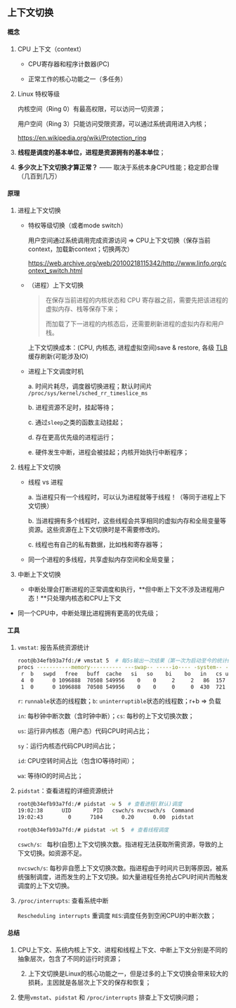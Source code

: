 ## 上下文切换



#### 概念

1. CPU 上下文（context）

   * CPU寄存器和程序计数器(PC)

   * 正常工作的核心功能之一（多任务）



2. Linux 特权等级

   内核空间（Ring 0）有最高权限，可以访问一切资源；

   用户空间（Ring 3）只能访问受限资源，可以通过系统调用进入内核；

   https://en.wikipedia.org/wiki/Protection_ring

3. **线程是调度的基本单位，进程是资源拥有的基本单位**；

4. **多少次上下文切换才算正常？** —— 取决于系统本身CPU性能；稳定即合理（几百到几万）

#### 原理

1. 进程上下文切换

   * 特权等级切换（或者mode switch）

     用户空间通过系统调用完成资源访问 => CPU上下文切换（保存当前context，加载新context；切换两次）

     https://web.archive.org/web/20100218115342/http://www.linfo.org/context_switch.html

   * （进程）上下文切换

     > 在保存当前进程的内核状态和 CPU 寄存器之前，需要先把该进程的虚拟内存、栈等保存下来；
     >
     > 而加载了下一进程的内核态后，还需要刷新进程的虚拟内存和用户栈。

     上下文切换成本：(CPU, 内核态, 进程虚拟空间)save & restore, 各级 [TLB](https://en.wikipedia.org/wiki/Translation_lookaside_buffer) 缓存刷新(可能涉及IO)

   * 进程上下文调度时机

     a. 时间片耗尽，调度器切换进程；默认时间片 `/proc/sys/kernel/sched_rr_timeslice_ms`

     b. 进程资源不足时，挂起等待；

     c. 通过`sleep`之类的函数主动挂起；

     d. 存在更高优先级的进程运行；

     e. 硬件发生中断，进程会被挂起；内核开始执行中断程序；

     

2. 线程上下文切换

   * 线程 vs 进程

     a. 当进程只有一个线程时，可以认为进程就等于线程！（等同于进程上下文切换）

     b. 当进程拥有多个线程时，这些线程会共享相同的虚拟内存和全局变量等资源。这些资源在上下文切换时是不需要修改的。

     c. 线程也有自己的私有数据，比如栈和寄存器等；

   * 同一个进程的多线程，共享虚拟内存空间和全局变量；

   

3. 中断上下文切换

   * 中断处理会打断进程的正常调度和执行，**但中断上下文不涉及进程用户态！**只处理内核态和CPU上下文
* 同一个CPU中，中断处理比进程拥有更高的优先级；
   

#### 工具

1. `vmstat`: 报告系统资源统计

   ```bash
   root@b34efb93a7fd:/# vmstat 5  # 每5s输出一次结果（第一次为启动至今的统计结果）
   procs -----------memory---------- ---swap-- -----io---- -system-- ------cpu-----
    r  b   swpd   free   buff  cache   si   so    bi    bo   in   cs us sy id wa st
    4  0      0 1096888  70508 549956    0    0     2     2   86  157  0  0 99  0  0
    1  0      0 1096888  70508 549956    0    0     0     0  430  721  0  1 99  0  0
   ```

   

   `r`: `runnable`状态的线程数；`b`: `uninterruptible`状态的线程数；r+b => 负载

   `in`: 每秒钟中断次数（含时钟中断）；`cs`: 每秒的上下文切换次数；

   `us`: 运行非内核态（用户态）代码CPU时间占比；

   `sy`：运行内核态代码CPU时间占比；

   `id`:  CPU空转时间占比（包含IO等待时间）；

   `wa`: 等待IO的时间占比；

2. `pidstat`：查看进程的详细资源统计

   ```bash
   root@b34efb93a7fd:/# pidstat -w 5  # 查看进程(默认)调度
   19:02:38      UID       PID   cswch/s nvcswch/s  Command
   19:02:43        0      7104      0.20      0.00  pidstat
   
   root@b34efb93a7fd:/# pidstat -wt 5  # 查看线程调度
   ```

   `cswch/s`:   每秒(自愿)上下文切换次数。指进程无法获取所需资源，导致的上下文切换。如资源不足。

   `nvcswch/s`: 每秒非自愿上下文切换次数。指进程由于时间片已到等原因，被系统强制调度，进而发生的上下文切换。如大量进程任务抢占CPU时间片而触发调度的上下文切换。

3. `/proc/interrupts`: 查看系统中断

   `Rescheduling interrupts` 重调度 `RES`:调度任务到空闲CPU的中断次数；

   

#### 总结

1. CPU上下文、系统内核上下文、进程和线程上下文、中断上下文分别是不同的抽象层次，包含了不同的运行时资源；

 	2. 上下文切换是Linux的核心功能之一，但是过多的上下文切换会带来较大的损耗，主因就是各层次上下文的保存和恢复；

3. 使用`vmstat`、`pidstat` 和 `/proc/interrupts` 排查上下文切换问题；
